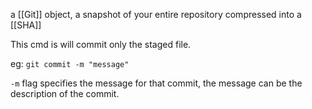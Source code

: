  a [[Git]] object, a snapshot of your entire repository compressed into a [[SHA]]

This cmd is will commit only the staged file.

eg: `git commit -m "message"`

`-m` flag specifies the message for that commit, the message can be the description of the commit.